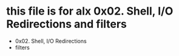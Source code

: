 # this file is for alx 0x02. Shell, I/O Redirections and filters
- 0x02. Shell, I/O Redirections
- filters
